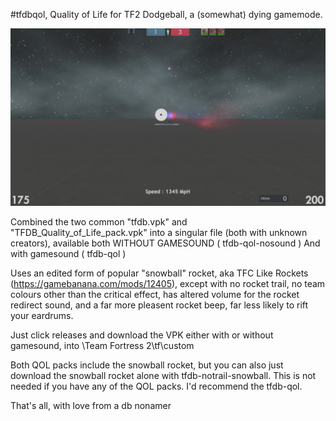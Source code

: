 #tfdbqol, Quality of Life for TF2 Dodgeball, a (somewhat) dying gamemode.

![example](https://raw.githubusercontent.com/flawfree/tfdbqol/main/Team%20Fortress%202%202022.11.06%20-%2023.43.52.05.DVR_Moment.jpg)

Combined the two common "tfdb.vpk" and "TFDB_Quality_of_Life_pack.vpk" into a singular file (both with unknown creators), 
available both WITHOUT GAMESOUND ( tfdb-qol-nosound ) And with gamesound ( tfdb-qol )

Uses an edited form of popular "snowball" rocket, aka TFC Like Rockets (https://gamebanana.com/mods/12405), except with no rocket trail, no team colours other than the critical effect, has altered volume for the rocket redirect sound, and a far more pleasent rocket beep, far less likely to rift your eardrums.

Just click releases and download the VPK either with or without gamesound, into \Team Fortress 2\tf\custom

Both QOL packs include the snowball rocket, but you can also just download the snowball rocket alone with tfdb-notrail-snowball. This is not needed if you have any of the QOL packs. I'd recommend the tfdb-qol.

That's all, with love from a db nonamer
